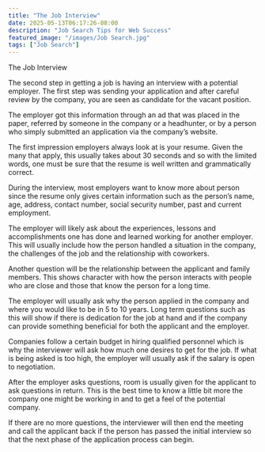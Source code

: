 ```yaml
---
title: "The Job Interview"
date: 2025-05-13T06:17:26-08:00
description: "Job Search Tips for Web Success"
featured_image: "/images/Job Search.jpg"
tags: ["Job Search"]
---
```


The Job Interview


The second step in getting a job is having an interview with a potential employer. The first step was sending your application and after careful review by the company, you are seen as candidate for the vacant position. 

The employer got this information through an ad that was placed in the paper, referred by someone in the company or a headhunter, or by a person who simply submitted an application via the company’s website.  

The first impression employers always look at is your resume. Given the many that apply, this usually takes about 30 seconds and so with the limited words, one must be sure that the resume is well written and grammatically correct. 

During the interview, most employers want to know more about person since the resume only gives certain information such as the person’s name, age, address, contact number,  social security number, past and current employment. 

The employer will likely ask about the experiences, lessons and accomplishments one has done and learned working for another employer. This will usually include how the person handled a situation in the company, the challenges of the job and the relationship with coworkers.

Another question will be the relationship between the applicant and family members. This shows character with how the person interacts with people who are close and those that know the person for a long time. 

The employer will usually ask why the person applied in the company and where you would like to be in 5 to 10 years. Long term questions such as this will show if there is dedication for the job at hand and if the company can provide something beneficial for both the applicant and the employer. 

Companies follow a certain budget in hiring qualified personnel which is why the interviewer will ask how much one desires to get for the job. If what is being asked is too high, the employer will usually ask if the salary is open to negotiation. 

After the employer asks questions, room is usually given for the applicant to ask questions in return. This is the best time to know a little bit more the company one might be working in and to get a feel of the potential company. 

If there are no more questions, the interviewer will then end the meeting and call the applicant back if the person has passed the initial interview so that the next phase of the application process can begin.

